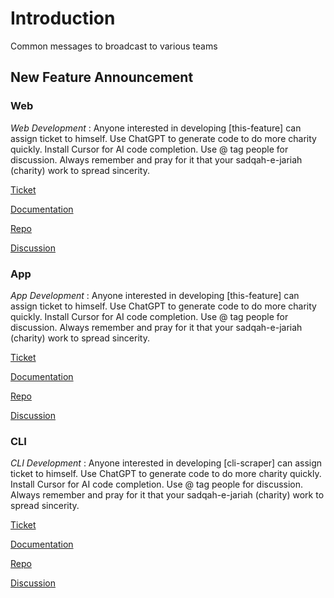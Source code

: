 # Introduction
Common messages to broadcast to various teams

## New Feature Announcement

### Web
*Web Development* : Anyone interested in developing [this-feature] can assign ticket to himself. Use ChatGPT to generate code to do more charity quickly. Install Cursor for AI code completion. Use @ tag people for discussion.  Always remember and pray for it that your sadqah-e-jariah (charity) work to spread sincerity.

[Ticket]()

[Documentation]()

[Repo](https://github.com/zawjen/web-zawjen)

[Discussion](https://github.com/orgs/zawjen/discussions/7)

### App
*App Development* : Anyone interested in developing [this-feature] can assign ticket to himself. Use ChatGPT to generate code to do more charity quickly. Install Cursor for AI code completion. Use @ tag people for discussion.  Always remember and pray for it that your sadqah-e-jariah (charity) work to spread sincerity.

[Ticket]()

[Documentation]()

[Repo](https://github.com/zawjen/app-zawjen)

[Discussion](https://github.com/orgs/zawjen/discussions/5)


### CLI
*CLI Development* : Anyone interested in developing [cli-scraper] can assign ticket to himself. Use ChatGPT to generate code to do more charity quickly. Install Cursor for AI code completion.  Use @ tag people for discussion. Always remember and pray for it that your sadqah-e-jariah (charity) work to spread sincerity.

[Ticket](https://github.com/zawjen/cli-zawjen/issues/4)

[Documentation]()

[Repo](https://github.com/zawjen/cli-scraper)

[Discussion]()
